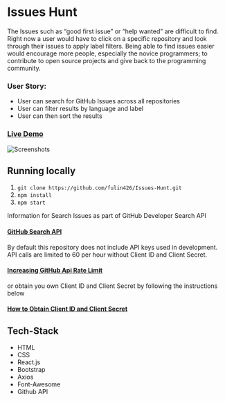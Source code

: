 # Issues Hunt #

The Issues such as “good first issue” or “help wanted” are difficult to find. Right now a user would have to click on a specific repository and look through their issues to apply label filters. Being able to find issues easier would encourage more people, especially the novice programmers; to contribute to open source projects and give back to the programming community.

### User Story:
* User can search for GitHub Issues across all repositories
* User can filter results by language and label
* User can then sort the results

### [Live Demo](https://issueshunt.herokuapp.com/)

![Screenshots](./public/search_example.png)

## Running locally
1. `git clone https://github.com/fulin426/Issues-Hunt.git`
2. `npm install`
3. `npm start`

Information for Search Issues as part of GitHub Developer Search API
#### [GitHub Search API](https://developer.github.com/v3/search/#search-issues-and-pull-requests)

By default this repository does not include API keys used in development. API calls are limited to 60 per hour without Client ID and Client Secret.

#### [Increasing GitHub Api Rate Limit](https://developer.github.com/v3/#increasing-the-unauthenticated-rate-limit-for-oauth-applications)

or obtain you own Client ID and Client Secret by following the instructions below
#### [How to Obtain Client ID and Client Secret](https://auth0.com/docs/connections/social/github)

## Tech-Stack ##
* HTML
* CSS 
* React.js
* Bootstrap
* Axios
* Font-Awesome
* Github API
